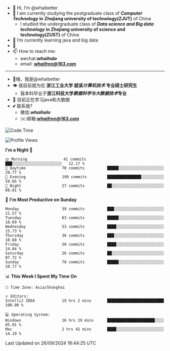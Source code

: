 - 👋 Hi, I’m @whaibetter
- 👀 I am currently studying the postgraduate class of ***Computer Technology* in Zhejiang university of technology(ZJUT)** of China
  -  I studied the undergraduate class of ***Data science and Big data technology* in Zhejiang university of science and technology(ZUST)** of China
- 🌱 I’m currently learning java and big data
- 💞️ 
- 📫 How to reach me: 
  - wechat:***whaihalo***
  - email: ***whaifree@163.com***
 ------------------------
- 👋嗨，我是@whaibetter
- 👁 我目前就为在 **浙江工业大学 就读*计算机技术* 专业硕士研究生**
  - 我本科毕业于**浙江科技大学*数据科学与大数据技术*专业**
- 🌴 目前正在学习java和大数据
- 💕 联系我?
  - 微信:***whaihalo***
  - ✉️:邮箱:***whaifree@163.com***

<!--START_SECTION:waka-->
![Code Time](http://img.shields.io/badge/Code%20Time-483%20hrs%2041%20mins-blue)

![Profile Views](http://img.shields.io/badge/Profile%20Views-0-blue)

**I'm a Night 🦉** 

```text
🌞 Morning                41 commits          ███░░░░░░░░░░░░░░░░░░░░░░   12.17 % 
🌆 Daytime                70 commits          █████░░░░░░░░░░░░░░░░░░░░   20.77 % 
🌃 Evening                199 commits         ███████████████░░░░░░░░░░   59.05 % 
🌙 Night                  27 commits          ██░░░░░░░░░░░░░░░░░░░░░░░   08.01 % 
```
📅 **I'm Most Productive on Sunday** 

```text
Monday                   39 commits          ███░░░░░░░░░░░░░░░░░░░░░░   11.57 % 
Tuesday                  63 commits          █████░░░░░░░░░░░░░░░░░░░░   18.69 % 
Wednesday                53 commits          ████░░░░░░░░░░░░░░░░░░░░░   15.73 % 
Thursday                 36 commits          ███░░░░░░░░░░░░░░░░░░░░░░   10.68 % 
Friday                   50 commits          ████░░░░░░░░░░░░░░░░░░░░░   14.84 % 
Saturday                 26 commits          ██░░░░░░░░░░░░░░░░░░░░░░░   07.72 % 
Sunday                   70 commits          █████░░░░░░░░░░░░░░░░░░░░   20.77 % 
```


📊 **This Week I Spent My Time On** 

```text
🕑︎ Time Zone: Asia/Shanghai

🔥 Editors: 
IntelliJ IDEA            19 hrs 2 mins       █████████████████████████   100.00 % 

💻 Operating System: 
Windows                  16 hrs 19 mins      █████████████████████░░░░   85.81 % 
Mac                      2 hrs 42 mins       ████░░░░░░░░░░░░░░░░░░░░░   14.19 % 
```


 Last Updated on 26/09/2024 18:44:25 UTC
<!--END_SECTION:waka-->
